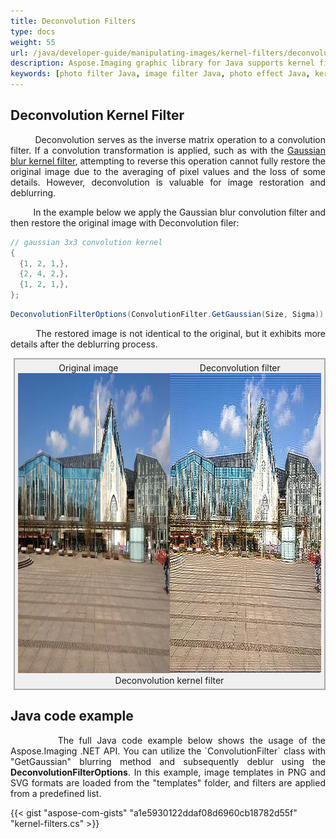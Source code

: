 ```yaml
---
title: Deconvolution Filters
type: docs
weight: 55
url: /java/developer-guide/manipulating-images/kernel-filters/deconvolution-filter/
description: Aspose.Imaging graphic library for Java supports kernel filters such Convolution, Deconvolution as well as custom kernels.
keywords: [photo filter Java, image filter Java, photo effect Java, kernel filter, deconvolution filter, kernel matrix, convolution operation, custom kernel filter]
---
```


## Deconvolution Kernel Filter

<p align='justify'>
&nbsp;&nbsp;&nbsp;&nbsp;&nbsp;&nbsp;&nbsp;&nbsp;
Deconvolution serves as the inverse matrix operation to a convolution filter. If a convolution transformation is applied, such as with the <a href="../gaussian-blur-filter/">Gaussian blur kernel filter</a>, attempting to reverse this operation cannot fully restore the original image due to the averaging of pixel values and the loss of some details. However, deconvolution is valuable for image restoration and deblurring.
</p>

<p align='justify'>
&nbsp;&nbsp;&nbsp;&nbsp;&nbsp;&nbsp;&nbsp;&nbsp;
In the example below we apply the Gaussian blur convolution filter and then restore the original image with Deconvolution filer:
</p>

```cs
// gaussian 3x3 convolution kernel
{
  {1, 2, 1,},
  {2, 4, 2,},
  {1, 2, 1,},
};
```

```cs
DeconvolutionFilterOptions(ConvolutionFilter.GetGaussian(Size, Sigma))
```
<p align='justify'>
&nbsp;&nbsp;&nbsp;&nbsp;&nbsp;&nbsp;&nbsp;&nbsp;
The restored image is not identical to the original, but it exhibits more details after the deblurring process.
</p>

<style>
   .frame {
    border: 2px solid darkgray;
    padding: 5px;
    margin: 10px 0 5px 5px;
    background: #f0f0f0;
    align-items: center;
   }
   .marginauto {
    margin: 10px auto 20px;
    display: block;
   }
   .frame figcaption {
    margin: 0 auto;
    display: flex;
    flex-direction: row;
    justify-content: center;
   }
   .container {
    display: flex;
    flex-direction: row;
    align-items: center;
    justify-content: space-around;
   }
</style>

<figure class="frame">
<div class="container">
    <div>
        <figcaption>Original image</figcaption>
    </div>
    <div>
        <figcaption>Deconvolution filter</figcaption>
    </div>
</div>
<div class="container">
    <div>
        <img src="../template-building.webp" alt="Original landscape image" width="640" height="480"/>
    </div>
    <div>
        <img src="./deconvolution-gaussian-blur-kernel-filter.webp" alt="Deconvolution Gaussian blur kernel filter" width="640" height="480"/>
    </div>
</div>
<figcaption>Deconvolution kernel filter</figcaption>
</figure>

## Java code example

<p align='justify'>
&nbsp;&nbsp;&nbsp;&nbsp;&nbsp;&nbsp;&nbsp;&nbsp;
The full Java code example below shows the usage of the Aspose.Imaging .NET API. You can utilize the `ConvolutionFilter` class with "GetGaussian" blurring method and subsequently deblur using the <strong>DeconvolutionFilterOptions</strong>. In this example, image templates in PNG and SVG formats are loaded from the "templates" folder, and filters are applied from a predefined list.
</p>

{{< gist "aspose-com-gists" "a1e5930122ddaf08d6960cb18782d55f" "kernel-filters.cs" >}}

